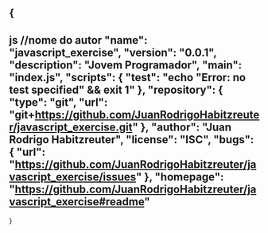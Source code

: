 {
  ---
  js
  //nome do autor
  "name": "javascript_exercise",
  "version": "0.0.1",
  "description": "Jovem Programador",
  "main": "index.js",
  "scripts": {
    "test": "echo \"Error: no test specified\" && exit 1"
  },
  "repository": {
    "type": "git",
    "url": "git+https://github.com/JuanRodrigoHabitzreuter/javascript_exercise.git"
  },
  "author": "Juan Rodrigo Habitzreuter",
  "license": "ISC",
  "bugs": {
    "url": "https://github.com/JuanRodrigoHabitzreuter/javascript_exercise/issues"
  },
  "homepage": "https://github.com/JuanRodrigoHabitzreuter/javascript_exercise#readme"
  ---
}
